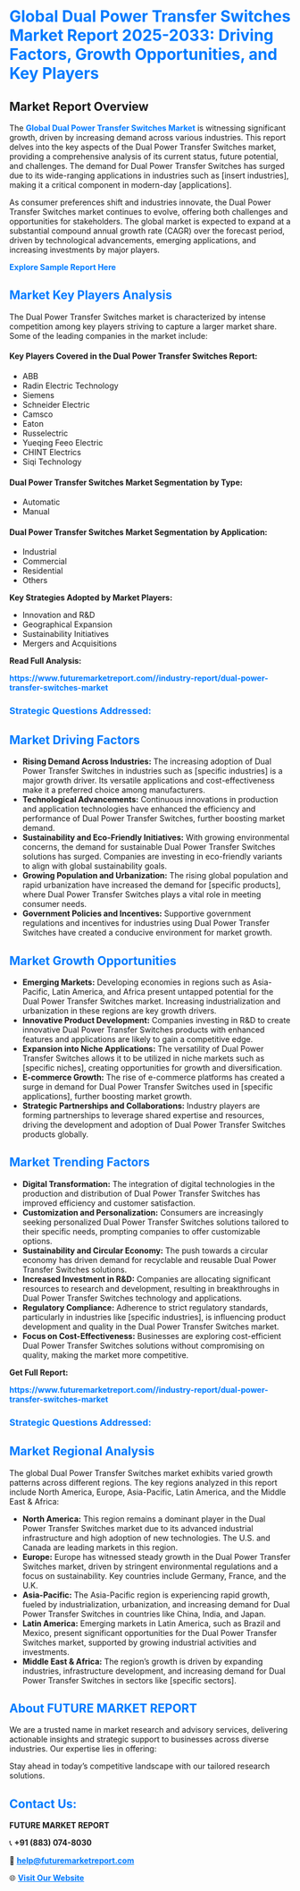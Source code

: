 <h1 style="color: #007BFF;">Global Dual Power Transfer Switches Market Report 2025-2033: Driving Factors, Growth Opportunities, and Key Players</h1>

<section id="overview">
<h2>Market Report Overview</h2>
<p>The <a href="https://www.futuremarketreport.com//industry-report/dual-power-transfer-switches-market" style="color: #007BFF; text-decoration: none;"><strong>Global Dual Power Transfer Switches Market</strong></a> is witnessing significant growth, driven by increasing demand across various industries. This report delves into the key aspects of the Dual Power Transfer Switches market, providing a comprehensive analysis of its current status, future potential, and challenges. The demand for Dual Power Transfer Switches has surged due to its wide-ranging applications in industries such as [insert industries], making it a critical component in modern-day [applications].</p>
<p>As consumer preferences shift and industries innovate, the Dual Power Transfer Switches market continues to evolve, offering both challenges and opportunities for stakeholders. The global market is expected to expand at a substantial compound annual growth rate (CAGR) over the forecast period, driven by technological advancements, emerging applications, and increasing investments by major players.</p>
</section>

<section id="overview">
<p><a href="https://www.futuremarketreport.com//request-sample/reportId=76848" style="color: #007BFF; text-decoration: none;"><strong>Explore Sample Report Here</strong></a></p>
</section>

<section id="key-players">
<h2 style="color: #007BFF;">Market Key Players Analysis</h2>
<p>The Dual Power Transfer Switches market is characterized by intense competition among key players striving to capture a larger market share. Some of the leading companies in the market include:</p>
<h4>Key Players Covered in the Dual Power Transfer Switches Report:</h4>
<ul><li>ABB</li><li>Radin Electric Technology</li><li>Siemens</li><li>Schneider Electric</li><li>Camsco</li><li>Eaton</li><li>Russelectric</li><li>Yueqing Feeo Electric</li><li>CHINT Electrics</li><li>Siqi Technology</li></ul>
<h4>Dual Power Transfer Switches Market Segmentation by Type:</h4>
<ul><li>Automatic</li><li>Manual</li></ul>

<h4>Dual Power Transfer Switches Market Segmentation by Application:</h4>
<ul><li>Industrial</li><li>Commercial</li><li>Residential</li><li>Others</li></ul>
<p><strong>Key Strategies Adopted by Market Players:</strong></p>
<ul>
<li>Innovation and R&D</li>
<li>Geographical Expansion</li>
<li>Sustainability Initiatives</li>
<li>Mergers and Acquisitions</li>
</ul>
</section>

<section>
<p><strong>Read Full Analysis: </strong></p><a href="https://www.futuremarketreport.com//industry-report/dual-power-transfer-switches-market" style="color: #007BFF; text-decoration: none;"><strong>https://www.futuremarketreport.com//industry-report/dual-power-transfer-switches-market</strong></a>
<h3 style="color: #007BFF;">Strategic Questions Addressed:</h3>
</section>

<section id="driving-factors">
<h2 style="color: #007BFF;">Market Driving Factors</h2>
<ul>
<li><strong>Rising Demand Across Industries:</strong> The increasing adoption of Dual Power Transfer Switches in industries such as [specific industries] is a major growth driver. Its versatile applications and cost-effectiveness make it a preferred choice among manufacturers.</li>
<li><strong>Technological Advancements:</strong> Continuous innovations in production and application technologies have enhanced the efficiency and performance of Dual Power Transfer Switches, further boosting market demand.</li>
<li><strong>Sustainability and Eco-Friendly Initiatives:</strong> With growing environmental concerns, the demand for sustainable Dual Power Transfer Switches solutions has surged. Companies are investing in eco-friendly variants to align with global sustainability goals.</li>
<li><strong>Growing Population and Urbanization:</strong> The rising global population and rapid urbanization have increased the demand for [specific products], where Dual Power Transfer Switches plays a vital role in meeting consumer needs.</li>
<li><strong>Government Policies and Incentives:</strong> Supportive government regulations and incentives for industries using Dual Power Transfer Switches have created a conducive environment for market growth.</li>
</ul>
</section>

<section id="growth-opportunities">
<h2 style="color: #007BFF;">Market Growth Opportunities</h2>
<ul>
<li><strong>Emerging Markets:</strong> Developing economies in regions such as Asia-Pacific, Latin America, and Africa present untapped potential for the Dual Power Transfer Switches market. Increasing industrialization and urbanization in these regions are key growth drivers.</li>
<li><strong>Innovative Product Development:</strong> Companies investing in R&D to create innovative Dual Power Transfer Switches products with enhanced features and applications are likely to gain a competitive edge.</li>
<li><strong>Expansion into Niche Applications:</strong> The versatility of Dual Power Transfer Switches allows it to be utilized in niche markets such as [specific niches], creating opportunities for growth and diversification.</li>
<li><strong>E-commerce Growth:</strong> The rise of e-commerce platforms has created a surge in demand for Dual Power Transfer Switches used in [specific applications], further boosting market growth.</li>
<li><strong>Strategic Partnerships and Collaborations:</strong> Industry players are forming partnerships to leverage shared expertise and resources, driving the development and adoption of Dual Power Transfer Switches products globally.</li>
</ul>
</section>

<section id="trending-factors">
<h2 style="color: #007BFF;">Market Trending Factors</h2>
<ul>
<li><strong>Digital Transformation:</strong> The integration of digital technologies in the production and distribution of Dual Power Transfer Switches has improved efficiency and customer satisfaction.</li>
<li><strong>Customization and Personalization:</strong> Consumers are increasingly seeking personalized Dual Power Transfer Switches solutions tailored to their specific needs, prompting companies to offer customizable options.</li>
<li><strong>Sustainability and Circular Economy:</strong> The push towards a circular economy has driven demand for recyclable and reusable Dual Power Transfer Switches solutions.</li>
<li><strong>Increased Investment in R&D:</strong> Companies are allocating significant resources to research and development, resulting in breakthroughs in Dual Power Transfer Switches technology and applications.</li>
<li><strong>Regulatory Compliance:</strong> Adherence to strict regulatory standards, particularly in industries like [specific industries], is influencing product development and quality in the Dual Power Transfer Switches market.</li>
<li><strong>Focus on Cost-Effectiveness:</strong> Businesses are exploring cost-efficient Dual Power Transfer Switches solutions without compromising on quality, making the market more competitive.</li>
</ul>
</section>

<section>
<p><strong>Get Full Report: </strong></p><a href="https://www.futuremarketreport.com//industry-report/dual-power-transfer-switches-market" style="color: #007BFF; text-decoration: none;"><strong>https://www.futuremarketreport.com//industry-report/dual-power-transfer-switches-market</strong></a>
<h3 style="color: #007BFF;">Strategic Questions Addressed:</h3>
</section>


<section id="regional-analysis">
<h2 style="color: #007BFF;">Market Regional Analysis</h2>
<p>The global Dual Power Transfer Switches market exhibits varied growth patterns across different regions. The key regions analyzed in this report include North America, Europe, Asia-Pacific, Latin America, and the Middle East & Africa:</p>
<ul>
<li><strong>North America:</strong> This region remains a dominant player in the Dual Power Transfer Switches market due to its advanced industrial infrastructure and high adoption of new technologies. The U.S. and Canada are leading markets in this region.</li>
<li><strong>Europe:</strong> Europe has witnessed steady growth in the Dual Power Transfer Switches market, driven by stringent environmental regulations and a focus on sustainability. Key countries include Germany, France, and the U.K.</li>
<li><strong>Asia-Pacific:</strong> The Asia-Pacific region is experiencing rapid growth, fueled by industrialization, urbanization, and increasing demand for Dual Power Transfer Switches in countries like China, India, and Japan.</li>
<li><strong>Latin America:</strong> Emerging markets in Latin America, such as Brazil and Mexico, present significant opportunities for the Dual Power Transfer Switches market, supported by growing industrial activities and investments.</li>
<li><strong>Middle East & Africa:</strong> The region’s growth is driven by expanding industries, infrastructure development, and increasing demand for Dual Power Transfer Switches in sectors like [specific sectors].</li>
</ul>
</section>

<footer>
<h2 style="color: #007BFF;">About FUTURE MARKET REPORT</h2>
<p>We are a trusted name in market research and advisory services, delivering actionable insights and strategic support to businesses across diverse industries. Our expertise lies in offering:</p>

<p>Stay ahead in today’s competitive landscape with our tailored research solutions.</p>

<h2 style="color: #007BFF;">Contact Us:</h2>
<p><strong>FUTURE MARKET REPORT</strong></p>
<p>📞 <strong>+91 (883) 074-8030</strong></p>
<p>📧 <strong><a href="mailto:help@futuremarketreport.com" style="color: #007BFF;">help@futuremarketreport.com</a></strong></p>
<p>🌐 <strong><a href="https://www.futuremarketreport.com/" style="color: #007BFF;">Visit Our Website</a></strong></p>
</footer>